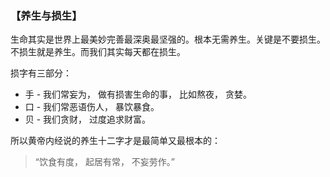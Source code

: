 ### 【养生与损生】

生命其实是世界上最美妙完善最深奥最坚强的。根本无需养生。关键是不要损生。不损生就是养生。而我们其实每天都在损生。 

损字有三部分：
-	手 - 我们常妄为， 做有损害生命的事， 比如熬夜， 贪婪。
-	口 - 我们常恶语伤人， 暴饮暴食。
-	贝 - 我们贪财， 过度追求财富。

所以黄帝内经说的养生十二字才是最简单又最根本的：

> “饮食有度， 起居有常， 不妄劳作。”

